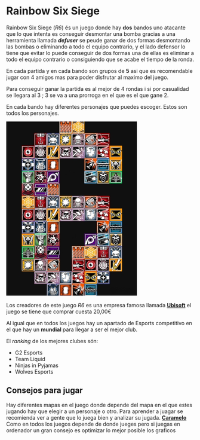 # Rainbow Six Siege

Rainbow Six Siege (*R6*) és un juego donde hay **dos** bandos uno atacante que lo que intenta es conseguir desmontar una bomba gracias a una herramienta llamada ***defuser*** se peude ganar de dos formas desmontando las bombas o eliminando a todo el equipo contrario, y el lado defensor lo tiene que evitar lo puede conseguir de dos formas una de ellas es eliminar a todo el equipo contrario o consiguiendo que se acabe el tiempo de la ronda.

En cada partida y en cada bando son grupos de **5** asi que es recomendable jugar con 4 amigos mas para poder disfrutar al maximo del juego.

Para conseguir ganar la partida es al mejor de 4 rondas i si por casualidad se llegara al 3 ; 3 se va a una prorroga en el que es el que gane 2.

En cada bando hay diferentes personajes que puedes escoger. Estos son todos los personajes.

![Personajes R6](R6.png)


Los creadores de este juego *R6* es una empresa famosa llamada [**Ubisoft**](https://www.ubisoft.com/es-es/game/rainbow-six/siege) el juego se tiene que comprar cuesta 20,00€

Al igual que en todos los juegos hay un apartado de Esports competitivo en el que hay un **mundial** para llegar a ser el mejor club.

El *ranking* de los mejores clubes són: 

- G2 Esports
- Team Liquid
- Ninjas in Pyjamas
- Wolves Esports

## Consejos para jugar

Hay diferentes mapas en el juego donde depende del mapa en el que estes jugando hay que elegir a un personaje o otro.
Para aprender a juagar se recomienda ver a gente que lo juega bien y analizar su jugada. [**Caramelo**](https://www.youtube.com/@CarameloYT)
Como en todos los juegos depende de donde jueges pero si juegas en ordenador un gran consejo es optimizar lo mejor posible los graficos
